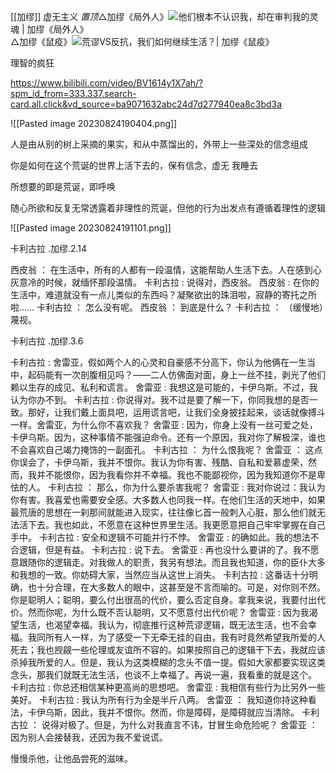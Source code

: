 [[加缪]]
虚无主义
_置顶_△加缪《局外人》![](https://i0.hdslb.com/bfs/activity-plat/static/20201110/4c8b2dbaded282e67c9a31daa4297c3c/AeQJlYP7e.png@.webp)他们根本不认识我，却在审判我的灵魂 | 加缪《局外人》  
△加缪《鼠疫》![](https://i0.hdslb.com/bfs/activity-plat/static/20201110/4c8b2dbaded282e67c9a31daa4297c3c/AeQJlYP7e.png@.webp)荒谬VS反抗，我们如何继续生活？| 加缪《鼠疫》


理智的疯狂

https://www.bilibili.com/video/BV1614y1X7ah/?spm_id_from=333.337.search-card.all.click&vd_source=ba9071632abc24d7d277940ea8c3bd3a


![[Pasted image 20230824190404.png]]


人是由从别的树上采摘的果实，和从中蒸馏出的，外带上一些深处的信念组成

你是如何在这个荒诞的世界上活下去的，保有信念，虚无             我睡去

所想要的即是荒诞，即呼唤

随心所欲和反复无常透露着非理性的荒诞，但他的行为出发点有遵循着理性的逻辑

![[Pasted image 20230824191101.png]]

卡利古拉 .加缪.2.14

西皮翁 ：
在生活中，所有的人都有一段温情，这能帮助人生活下去。人在感到心灰意冷的时候，就缅怀那段温情。
卡利古拉 :
说得对，西皮翁。
西皮翁 :
在你的生活中，难道就没有一点儿类似的东西吗？凝聚欲出的珠泪啦，寂静的寄托之所啦……
卡利古拉 ：
怎么没有呢。
西皮翁 ：
到底是什么？
卡利古拉 ：
（缓慢地）蔑视。

卡利古拉 .加缪.3.6

卡利古拉 :
舍雷亚，假如两个人的心灵和自豪感不分高下，你认为他俩在一生当中，起码能有一次剖腹相见吗？——二人仿佛面对面，身上一丝不挂，剥光了他们赖以生存的成见、私利和谎言。
舍雷亚 :
我想这是可能的，卡伊乌斯。不过，我认为你办不到。
卡利古拉 :
你说得对。我不过是要了解一下，你同我想的是否一致。那好，让我们戴上面具吧，运用谎言吧，让我们全身披挂起来，谈话就像搏斗一样。舍雷亚，为什么你不喜欢我？
舍雷亚 :
因为，你身上没有一丝可爱之处，卡伊乌斯。因为，这种事情不能强迫命令。还有一个原因，我对你了解极深，谁也不会喜欢自己竭力掩饰的一副面孔。
卡利古拉 ：
为什么恨我呢？
舍雷亚 ：
这点你误会了，卡伊乌斯，我并不恨你。我认为你有害、残酷、自私和爱慕虚荣，然而，我并不能恨你，因为我看你并不幸福。我也不能鄙视你，因为我知道你不是卑怯的人。
卡利古拉 ：
那么，你为什么要杀害我呢？
舍雷亚 :
我对你说过：我认为你有害。我喜爱也需要安全感。大多数人也同我一样。在他们生活的天地中，如果最荒唐的思想在一刹那间就能进入现实，往往像匕首一般刺入心脏，那么他们就无法活下去。我也如此，不愿意在这种世界里生活。我更愿意把自己牢牢掌握在自己手中。
卡利古拉 :
安全和逻辑不可能并行不悖。
舍雷亚 :
的确如此。我的想法不合逻辑，但是有益。
卡利古拉 :
说下去。
舍雷亚 :
再也没什么要讲的了。我不愿意跟随你的逻辑走。对我做人的职责，我另有想法。而且我也知道，你的臣仆大多和我想的一致。你妨碍大家，当然应当从这世上消失。
卡利古拉 :
这番话十分明确，也十分合理，在大多数人的眼中，这甚至是不言而喻的。可是，对你则不然。你是聪明人；聪明，要么付出很高的代价，要么否定自身。拿我来说，我要付出代价。然而你呢，为什么既不否认聪明，又不愿意付出代价呢？
舍雷亚 :
因为我渴望生活，也渴望幸福。我认为，彻底推行这种荒谬逻辑，既无法生活，也不会幸福。我同所有人一样，为了感受一下无牵无挂的自由，我有时竟然希望我所爱的人死去；我也觊觎一些伦理或友谊所不容的。如果按照自己的逻辑干下去，我就应该杀掉我所爱的人。但是，我认为这类模糊的念头不值一提。假如大家都要实现这类念头，那我们就既无法生活，也谈不上幸福了。再说一遍，我看重的就是这个。
卡利古拉 :
你总还相信某种更高尚的思想吧。
舍雷亚 :
我相信有些行为比另外一些美好。
卡利古拉 :
我认为所有行为全是半斤八两。
舍雷亚 ：
我知道你持这种看法，卡伊乌斯，因此，我并不恨你。然而，你是障碍，是障碍就应当清除。
卡利古拉 ：
说得对极了。但是，为什么对我直言不讳，甘冒生命危险呢？
舍雷亚 ：
因为别人会接替我，还因为我不爱说谎。

慢慢杀他，让他品尝死的滋味。
